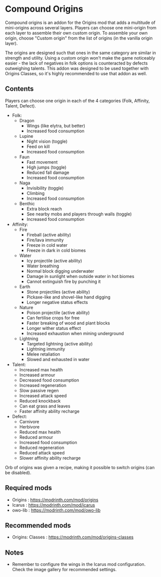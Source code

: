 # Compound Origins

Compound origins is an addon for the Origins mod that adds a multitude of mini-origins across several layers. Players can choose one mini-origin from each layer to assemble their own custom origin.
To assemble your own origin, choose "Custom origin" from the list of origins (in the vanilla origin layer).

The origins are designed such that ones in the same category are similar in strength and utility. Using a custom origin won't make the game noticeably easier - the lack of negatives in folk options is counteracted by defects outweighing talents. 
This addon was designed to be used together with Origins Classes, so it's highly recommended to use that addon as well.


## Contents

Players can choose one origin in each of the 4 categories (Folk, Affinity, Talent, Defect).

- Folk:
  - Dragon
    - Wings (like elytra, but better)
    - Increased food consumption
  - Lupine
    - Night vision (toggle)
    - Feed on kill
    - Increased food consumption
  - Faun
    - Fast movement
    - High jumps (toggle)
    - Reduced fall damage
    - Increased food consumption
  - Naga
    - Invisibility (toggle)
    - Climbing
    - Increased food consumption
  - Benthic
    - Extra block reach
    - See nearby mobs and players through walls (toggle)
    - Increased food consumption
- Affinity:
  - Fire
    - Fireball (active ability)
    - Fire/lava immunity
    - Freeze in cold water
    - Freeze in dark in cold biomes
  - Water
    - Icy projectile (active ability)
    - Water breathing
    - Normal block digging underwater
    - Damage in sunlight when outside water in hot biomes
    - Cannot extinguish fire by punching it
  - Earth
    - Stone projectiles (active ability)
    - Pickaxe-like and shovel-like hand digging
    - Longer negative status effects
  - Nature
    - Poison projectile (active ability)
    - Can fertilise crops for free
    - Faster breaking of wood and plant blocks
    - Longer wither status effect
    - Increased exhaustion when mining underground
  - Lightning
    - Targeted lightning (active ability)
    - Lightning immunity
    - Melee retaliation
    - Slowed and exhausted in water
- Talent:
  - Increased max health
  - Increased armour
  - Decreased food consumption
  - Increased regeneration
  - Slow passive regen
  - Increased attack speed
  - Reduced knockback
  - Can eat grass and leaves
  - Faster affinity ability recharge
- Defect:
  - Carnivore
  - Herbivore
  - Reduced max health
  - Reduced armour
  - Increased food consumption
  - Reduced regeneration
  - Reduced attack speed
  - Slower affinity ability recharge


Orb of origins was given a recipe, making it possible to switch origins (can be disabled).


## Required mods
- Origins : https://modrinth.com/mod/origins
- Icarus : https://modrinth.com/mod/icarus
- owo-lib : https://modrinth.com/mod/owo-lib


## Recommended mods
- Origins: Classes : https://modrinth.com/mod/origins-classes


## Notes
- Remember to configure the wings in the Icarus mod configuration. Check the image gallery for recommended settings.

